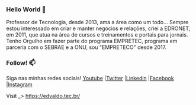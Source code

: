 ### Hello World 👋

Professor de Tecnologia, desde 2013, ama a área como um todo...
Sempre estou interessado em criar e manter negócios e relações, criei a EDRONET, em 2011, que atua na área de cursos e treinamentos e portais para jornais.
Tenho Orgulho em fazer parte do programa EMPRETEC, programa em parceria com o SEBRAE e a ONU, sou "EMPRETECO" desde 2017.


### Follow! 📫

Siga nas minhas redes sociais!
[Youtube](https://www.youtube.com/channel/UCfEYpMEBiWGMIqrgCAWLA8Q)
|[Twitter](https://twitter.com/edvaldoaero)
|[Linkedin](https://www.linkedin.com/in/edvaldo-rodrigues/)
|[Facebook](https://www.facebook.com/edvaldoaero/)
|[Instagram](https://www.instagram.com/edvaldo.tec.br/)

Visit _> https://edvaldo.tec.br/


<!--
**profedvaldo/profedvaldo** is a ✨ _special_ ✨ repository because its `README.md` (this file) appears on your GitHub profile.

Here are some ideas to get you started:

- 🔭 I’m currently working on ...
- 🌱 I’m currently learning ...
- 👯 I’m looking to collaborate on ...
- 🤔 I’m looking for help with ...
- 💬 Ask me about ...
- 📫 How to reach me: ...
- 😄 Pronouns: ...
- ⚡ Fun fact: ...
-->

